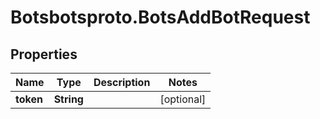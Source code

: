 # Botsbotsproto.BotsAddBotRequest

## Properties
Name | Type | Description | Notes
------------ | ------------- | ------------- | -------------
**token** | **String** |  | [optional] 
